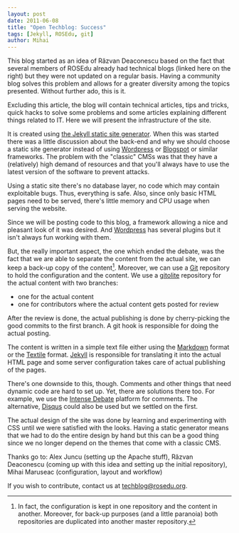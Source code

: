 ```yaml
---
layout: post
date: 2011-06-08
title: "Open Techblog: Success"
tags: [Jekyll, ROSEdu, git]
author: Mihai
---
```


This blog started as an idea of Răzvan Deaconescu based on the fact that
several members of ROSEdu already had technical blogs (linked here on the
right) but they were not updated on a regular basis. Having a community blog
solves this problem and allows for a greater diversity among the topics
presented. Without further ado, this is it.

Excluding this article, the blog will contain technical articles, tips and
tricks, quick hacks to solve some problems and some articles explaining
different things related to IT. Here we will present the infrastructure of the
site.

It is created using [the Jekyll static site generator][jekyll]. When this was
started there was a little discussion about the back-end and why we should
choose a static site generator instead of using [Wordpress][] or [Blogspot][]
or similar frameworks. The problem with the "classic" CMSs was that they have a
(relatively) high demand of resources and that you'll always have to use the
latest version of the software to prevent attacks.

Using a static site there's no database layer, no code which may contain
exploitable bugs. Thus, everything is safe. Also, since only basic HTML pages
need to be served, there's little memory and CPU usage when serving the
website.

Since we will be posting code to this blog, a framework allowing a nice and
pleasant look of it was desired. And [Wordpress][] has several plugins but it
isn't always fun working with them.

But, the really important aspect, the one which ended the debate, was the fact
that we are able to separate the content from the actual site, we can keep a
back-up copy of the content[^note1]. Moreover, we can use a [Git][] repository
to hold the configuration and the content. We use a [gitolite][] repository for
the actual content with two branches:

* one for the actual content
* one for contributors where the actual content gets posted for review

After the review is done, the actual publishing is done by cherry-picking the
good commits to the first branch. A git hook is responsible for doing the
actual posting.

The content is written in a simple text file either using the [Markdown][]
format or the [Textile][] format. [Jekyll][] is responsible for translating it
into the actual HTML page and some server configuration takes care of actual
publishing of the pages.

There's one downside to this, though. Comments and other things that need
dynamic code are hard to set up. Yet, there are solutions there too. For
example, we use the [Intense Debate][] platform for comments. The alternative,
[Disqus][] could also be used but we settled on the first.

The actual design of the site was done by learning and experimenting with CSS
until we were satisfied with the looks. Having a static generator means that we
had to do the entire design by hand but this can be a good thing since we no
longer depend on the themes that come with a classic CMS.

Thanks go to: Alex Juncu (setting up the Apache stuff), Răzvan Deaconescu
(coming up with this idea and setting up the initial repository), Mihai Maruseac
(configuration, layout and workflow)

If you wish to contribute, contact us at <techblog@rosedu.org>.

[jekyll]: http://jekyllrb.com/ "Jekyll"
[wordpress]: http://wordpress.org/ "Wordpress"
[blogspot]: http://www.blogger.com "Blogspot"
[git]: http://git-scm.com/ "Git"
[gitolite]: https://github.com/sitaramc/gitolite/wiki/ "Gitolite"
[intense debate]: http://intensedebate.com/ "Intense Debate"
[disqus]: http://disqus.com/ "Disqus"
[markdown]: http://daringfireball.net/projects/markdown/ "Markdown"
[textile]: http://textile.thresholdstate.com/ "Textile"

[^note1]: In fact, the configuration is kept in one repository and the content
in another. Moreover, for back-up purposes (and a little paranoia) both
repositories are duplicated into another master repository.

